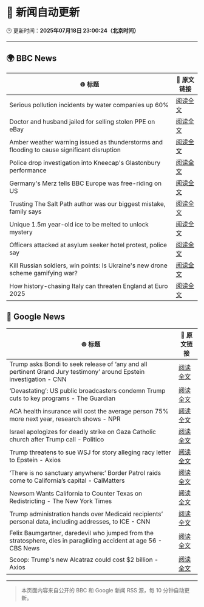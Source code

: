 # 🧠 新闻自动更新

🕒 更新时间：**2025年07月18日 23:00:24（北京时间）**

---

## 🌍 BBC News

| 🌐 标题 | 🔗 原文链接 |
|--------|-------------|
| Serious pollution incidents by water companies up 60% | [阅读全文](https://www.bbc.com/news/articles/cg5zl75dmm0o) |
| Doctor and husband jailed for selling stolen PPE on eBay | [阅读全文](https://www.bbc.com/news/articles/ckgl8qn1we8o) |
| Amber weather warning issued as thunderstorms and flooding to cause significant disruption | [阅读全文](https://www.bbc.com/weather/articles/cn7d5221le7o) |
| Police drop investigation into Kneecap's Glastonbury performance | [阅读全文](https://www.bbc.com/news/articles/cly290dk226o) |
| Germany's Merz tells BBC Europe was free-riding on US | [阅读全文](https://www.bbc.com/news/articles/ckg6v0pk964o) |
| Trusting The Salt Path author was our biggest mistake, family says | [阅读全文](https://www.bbc.com/news/articles/c80p2pzgpmgo) |
| Unique 1.5m year-old ice to be melted to unlock mystery | [阅读全文](https://www.bbc.com/news/articles/c5ygwd6yj28o) |
| Officers attacked at asylum seeker hotel protest, police say | [阅读全文](https://www.bbc.com/news/articles/c70rgkrr6rpo) |
| Kill Russian soldiers, win points: Is Ukraine's new drone scheme gamifying war? | [阅读全文](https://www.bbc.com/news/articles/c80p9k1r1dlo) |
| How history-chasing Italy can threaten England at Euro 2025 | [阅读全文](https://www.bbc.com/sport/football/articles/cedg4dvdyqpo) |

## 📰 Google News

| 🌐 标题 | 🔗 原文链接 |
|--------|-------------|
| Trump asks Bondi to seek release of ‘any and all pertinent Grand Jury testimony’ around Epstein investigation - CNN | [阅读全文](https://news.google.com/rss/articles/CBMieEFVX3lxTE9kWUxQVnBocTZhTzdBdTNvNUdVS0FmWFYzUE5RUmZGWkNsaW5MeGdqMHR1NlFBSmVzT04xMFlBc3MxbXRLU2g5dWZoLUF6REVETUZrbWhTbVVodmlHaEpqUlQ3eUdVTk9XSUh3NGN4ckJLRHhDRnVYadIBfkFVX3lxTE8tYWVzWlRNTTVYYmhra2IyUElYY2w0TjVpaDBINGhaSjdHMVp4ekRXcEo2aHh1TzRtR2g3T2JSc3BjZkVXX3ZuQVQyenZpVUQ4Q3VOc0NSREJySkh6dldWNi01Ukd0OXowa19nVjYzQzMyWFUxMXdCWUNMUFpiQQ?oc=5) |
| ‘Devastating’: US public broadcasters condemn Trump cuts to key programs - The Guardian | [阅读全文](https://news.google.com/rss/articles/CBMiggFBVV95cUxOXzI2UkU1Z3FYTjJvN1FvSVdkUjhpVnF4bUhINGd5cmVwLWlhZFZYRkctVGdmWVFaWGVzbEJLRHVqWmw4Q01qY1FNTjdRN2tuYUkyWmI1dlkwbEZlNl92cWducVpsZVpoalJJZW5MaE1KY2tkRXVsQ29GWXQtN2x3eWZn?oc=5) |
| ACA health insurance will cost the average person 75% more next year, research shows - NPR | [阅读全文](https://news.google.com/rss/articles/CBMiuwFBVV95cUxQX1ozQ0FRMUpTT29saVI5bGl4cXA5clZLWjVrSTRCYjJsSDl3dFp2ZXpPYnNNTHUxZF9OMTZwUUVaRVozZzhLT1RkU18wMUItMzB0Q2lPMFY3ZUlsZE9ZWlJ2V0o5ai1iMTN5QzJzMnV6TmhqZEZCVmJlRHh4WUpkTkN3SzFPRVcxNmVCUmVFa3hGS3BXYnBmVndXQ2UxUmp0MXhSVk1tNk5UNU9OZDN5S0RpMjJUR203ZE5r?oc=5) |
| Israel apologizes for deadly strike on Gaza Catholic church after Trump call - Politico | [阅读全文](https://news.google.com/rss/articles/CBMikgFBVV95cUxPaWJIakVYZUdVd1JNUFV4ZkVYXzY4ZlhiV2RkQW5HQm8tOWVwdG1VWGI1ZlZZQ1NDZ1ZkekFFZkNmV3hwNlpZSVA1NDdOOGtFVHI1NWJNSE01VzBGdXQyQmRsODVQbVZEODYyVHBJMEs3RUxkem5idnp4X2NKQXFPYXdQSllaMVh4Zlh5dHBKVUlPUQ?oc=5) |
| Trump threatens to sue WSJ for story alleging racy letter to Epstein - Axios | [阅读全文](https://news.google.com/rss/articles/CBMieEFVX3lxTE9ta3hteEJsbW9VYlNwM0FWYWZYOEtTOFdzN1NfT2hBVmlobEVGZWVDT3M4andMNXR3U1p3aF9Bd25TcDZLalR6Q0tMaU45TXZqR0p4d3ZYZVlxUG01TWt3SXFvdERhcUhEM3lrWHFEWk5wV2NsVk5OUw?oc=5) |
| ‘There is no sanctuary anywhere:’ Border Patrol raids come to California’s capital - CalMatters | [阅读全文](https://news.google.com/rss/articles/CBMiekFVX3lxTE1mek5ybEp5R2NGSFVrVmxXMWhpNkFHTVFjT0FuZ0RudnFLaVNxbU4xTWdsTE9mVnB1dEtKZmt4aG9DdU9UTlpwNzNjVzItNl8zVkhaZW92U2xnQWJ0RGl2eU5zdGhiMXY0SHZVMGg3TWppNDJEbzRfcFNB?oc=5) |
| Newsom Wants California to Counter Texas on Redistricting - The New York Times | [阅读全文](https://news.google.com/rss/articles/CBMihwFBVV95cUxNZXVFaUkyTGR6eEhpTjRVaW1GV1pSc0l3MzA3aWhYQWt2bFdnY3lQTzczX0Fxd1Z5d2N4V3YxYmNTVmNGU2prd2ZxX05BNkJiMjczRlRweHhRbjZQLWdHbDRidWFxXzUtUnBvVjVwUVN3cHRzR1ZoanB1UkgyQnZJa1dCa1QtVHc?oc=5) |
| Trump administration hands over Medicaid recipients’ personal data, including addresses, to ICE - CNN | [阅读全文](https://news.google.com/rss/articles/CBMidEFVX3lxTE5WX2pMYVplNTNqU21oOFZabS1EbFZPQkdhOUNGSmlpY3RNeVpKWjUyRnZaYXdIQkFSSmxic1hvc01lWlAxMElneEJqTmFNNmw2MzM0X29EbmwxWUw2MGJtVGV4MEd1ZVMtS2tfS3l0QWk0MGNr0gF6QVVfeXFMUFdpN1F5T3BBN2RQT2ZULWo5TW5WUERFRjRpdkdCNkdmVFhsNG81a1llcTNfNU5JQjRjYTdESzhoZlUzX1daYmhDX0lETnE4ZDI5UmRyeVRaX1hWTkdfdzh1UlJ3NjFfV1l6eWNoS3JIWTlrWVhmTU1Uamc?oc=5) |
| Felix Baumgartner, daredevil who jumped from the stratosphere, dies in paragliding accident at age 56 - CBS News | [阅读全文](https://news.google.com/rss/articles/CBMikgFBVV95cUxNM05fSmtLLUFvd0RIeTBJV2o2RkM1Z3I2WGI5RVdvaHRwLV82RmY3cUlYTWQ1ZnliWDRqXzJWZDFNZExpTWEtM3hRQTdpZ1B5LWZEeU1KZ1FxUlg0c09rODk5a1JEQ005d2VZS0tTMWY1NV8yU2pIWXhFVnZJZWZmdG1UMkt1Tm85MGgxcXdQSEVVQdIBlwFBVV95cUxPT2owYlVVWl9HYmhRVVZlelMyTFdGdEFONUxmelpFSVlyVFZTb1FndWE0U0lxVXNpUUEtdXlfc2RXamlPcEU2MG9zNFI0R3NyWlExVjViUkQtOFN3OWhOdzdINXlIR0dRa0EwMllNbDZRbjU0eTRiSzdndHhqdC11MjdhUnIzcHZNQVFpZy00N0RXbmJZZ0Q4?oc=5) |
| Scoop: Trump's new Alcatraz could cost $2 billion - Axios | [阅读全文](https://news.google.com/rss/articles/CBMieEFVX3lxTE5td3Y1UXNIajczelJ1ekhUVDV5TFdsalJXUEs0bEhVaVlOdkJTYVVrUFd1YzJaRVFlSHFLa2JYNFczbThBWmZfZEZmcHJKWWhtQ2ZTeng5SUlDZnhTZUZ1RkwzR0xRa3Nual8ybkJOOVA2V09lOTZFdw?oc=5) |

---
> 本页面内容来自公开的 BBC 和 Google 新闻 RSS 源，每 10 分钟自动更新。